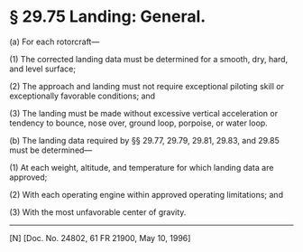 # § 29.75   Landing: General.

(a) For each rotorcraft—


(1) The corrected landing data must be determined for a smooth, dry, hard, and level surface;


(2) The approach and landing must not require exceptional piloting skill or exceptionally favorable conditions; and


(3) The landing must be made without excessive vertical acceleration or tendency to bounce, nose over, ground loop, porpoise, or water loop.


(b) The landing data required by §§ 29.77, 29.79, 29.81, 29.83, and 29.85 must be determined—


(1) At each weight, altitude, and temperature for which landing data are approved;


(2) With each operating engine within approved operating limitations; and


(3) With the most unfavorable center of gravity.



---

[N] [Doc. No. 24802, 61 FR 21900, May 10, 1996] 




